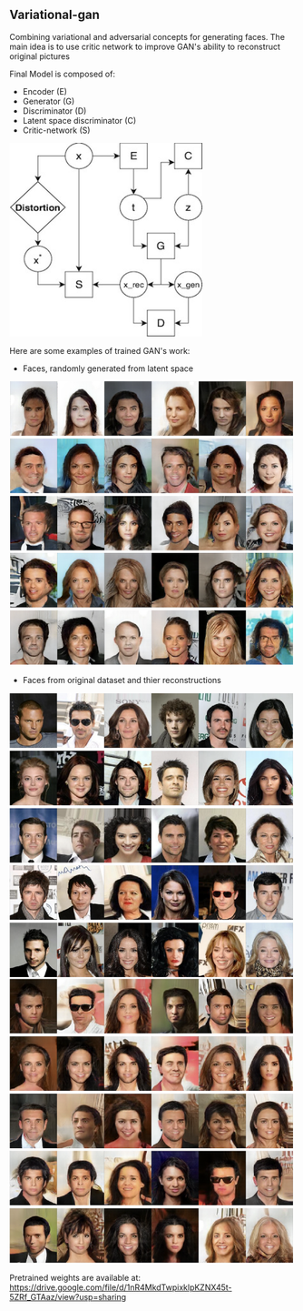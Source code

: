 ## Variational-gan

Combining variational and adversarial concepts for generating faces. The main idea is to use critic network to improve GAN's ability to reconstruct original pictures

Final Model is composed of:
- Encoder (E)
- Generator (G)
- Discriminator (D)
- Latent space discriminator (C)
- Critic-network (S)

<img src="./model-scheme.jpg " width="340" height="340">

Here are some examples of trained GAN's work:

* Faces, randomly generated from latent space
<img src="./random-faces.png " width="500" height="500">

* Faces from original dataset and thier reconstructions
<img src="./reconstruction-real.png " width="500" height="500">
<img src="./reconstruction-fake.png " width="500" height="500">

Pretrained weights are available at:
https://drive.google.com/file/d/1nR4MkdTwpixklpKZNX45t-5ZRf_GTAaz/view?usp=sharing
